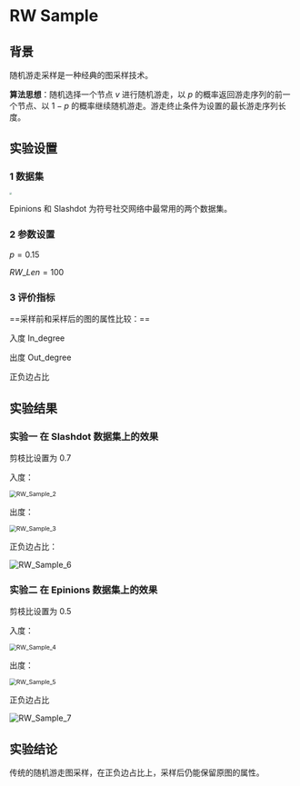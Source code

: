 # RW Sample

## 背景

随机游走采样是一种经典的图采样技术。

**算法思想**：随机选择一个节点 $v$ 进行随机游走，以 $p$ 的概率返回游走序列的前一个节点、以 $1-p$ 的概率继续随机游走。游走终止条件为设置的最长游走序列长度。



## 实验设置

### 1 数据集

 <img src="../RW_Sample_1.png" style="zoom:25%;" />

Epinions 和 Slashdot 为符号社交网络中最常用的两个数据集。



### 2 参数设置

$p = 0.15$

$RW\_Len=100$



### 3 评价指标

==采样前和采样后的图的属性比较：==

入度 In_degree

出度 Out_degree

正负边占比



## 实验结果

### 实验一 在 Slashdot 数据集上的效果

剪枝比设置为 0.7

入度：

 <img src="../RW_Sample_2.PNG" alt="RW_Sample_2" style="zoom:75%;" />

出度：

 <img src="../RW_Sample_3.PNG" alt="RW_Sample_3" style="zoom:75%;" />

正负边占比：

  <img src="../RW_Sample_6.PNG" alt="RW_Sample_6" />

 



### 实验二 在 Epinions 数据集上的效果

剪枝比设置为 0.5

入度：

 <img src="../RW_Sample_4.PNG" alt="RW_Sample_4" style="zoom:75%;" />

出度：

 <img src="../RW_Sample_5.PNG" alt="RW_Sample_5" style="zoom:75%;" />

正负边占比 

  <img src="../RW_Sample_7.PNG" alt="RW_Sample_7" />

## 实验结论

传统的随机游走图采样，在正负边占比上，采样后仍能保留原图的属性。